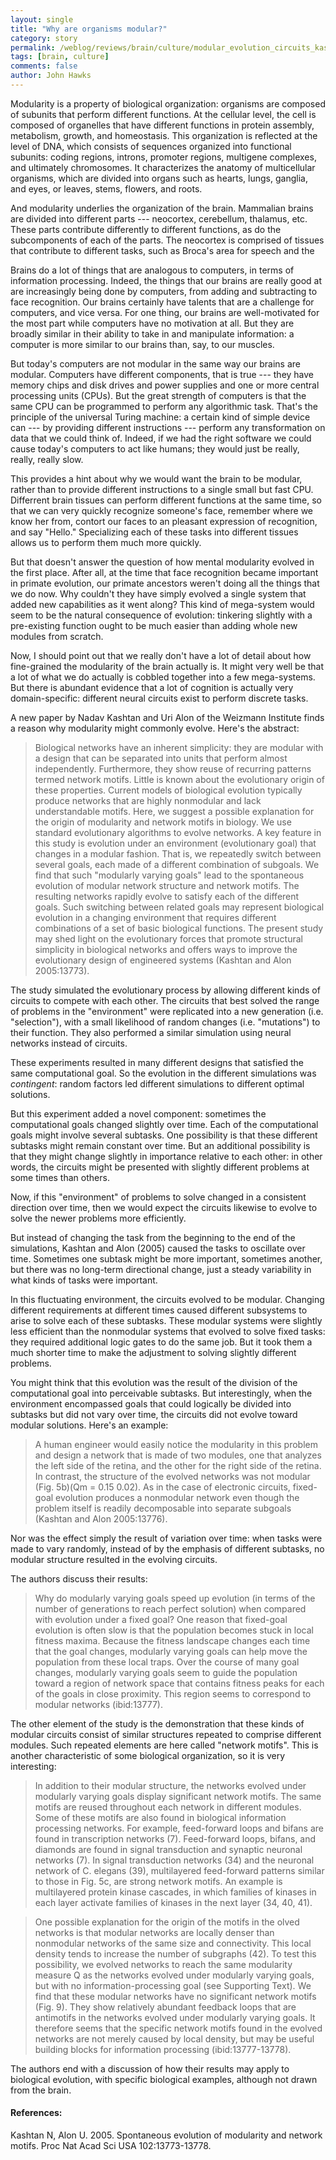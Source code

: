 ```yaml
---
layout: single 
title: "Why are organisms modular?" 
category: story
permalink: /weblog/reviews/brain/culture/modular_evolution_circuits_kashtan_2005.html
tags: [brain, culture] 
comments: false 
author: John Hawks 
---
```



<p>
Modularity is a property of biological organization: organisms are composed of subunits that perform different functions. At the cellular level, the cell is composed of organelles that have different functions in protein assembly, metabolism, growth, and homeostasis. This organization is reflected at the level of DNA, which consists of sequences organized into functional subunits: coding regions, introns, promoter regions, multigene complexes, and ultimately chromosomes. It characterizes the anatomy of multicellular organisms, which are divided into organs such as hearts, lungs, ganglia, and eyes, or leaves, stems, flowers, and roots. 
</p>

<p>
And modularity underlies the organization of the brain. Mammalian brains are divided into different parts --- neocortex, cerebellum, thalamus, etc. These parts contribute differently to different functions, as do the subcomponents of each of the parts. The neocortex is comprised of tissues that contribute to different tasks, such as Broca's area for speech and the 
</p>

<p>
Brains do a lot of things that are analogous to computers, in terms of information processing. Indeed, the things that our brains are really good at are increasingly being done by computers, from adding and subtracting to face recognition. Our brains certainly have talents that are a challenge for computers, and vice versa. For one thing, our brains are well-motivated for the most part while computers have no motivation at all. But they are broadly similar in their ability to take in and manipulate information: a computer is more similar to our brains than, say, to our muscles. 
</p>

<p>
But today's computers are not modular in the same way our brains are modular. Computers have different components, that is true --- they have memory chips and disk drives and power supplies and one or more central processing units (CPUs). But the great strength of computers is that the same CPU can be programmed to perform any algorithmic task. That's the principle of the universal Turing machine: a certain kind of simple device can --- by providing different instructions --- perform any transformation on data that we could think of. Indeed, if we had the right software we could cause today's computers to act like humans; they would just be really, really, really slow. 
</p>

<p>
This provides a hint about why we would want the brain to be modular, rather than to provide different instructions to a single small but fast CPU. Differrent brain tissues can perform different functions at the same time, so that we can very quickly recognize someone's face, remember where we know her from, contort our faces to an pleasant expression of recognition, and say "Hello." Specializing each of these tasks into different tissues allows us to perform them much more quickly. 
</p>

<p>
But that doesn't answer the question of how mental modularity evolved in the first place. After all, at the time that face recognition became important in primate evolution, our primate ancestors weren't doing all the things that we do now. Why couldn't they have simply evolved a single system that added new capabilities as it went along? This kind of mega-system would seem to be the natural consequence of evolution: tinkering slightly with a pre-existing function ought to be much easier than adding whole new modules from scratch. 
</p>

<p>
Now, I should point out that we really don't have a lot of detail about how fine-grained the modularity of the brain actually is. It might very well be that a lot of what we do actually is cobbled together into a few mega-systems. But there is abundant evidence that a lot of cognition is actually very domain-specific: different neural circuits exist to perform discrete tasks. 
</p>

<p>
A new paper by Nadav Kashtan and Uri Alon of the Weizmann Institute finds a reason why modularity might commonly evolve. Here's the abstract: 
</p>

<blockquote>Biological networks have an inherent simplicity: they are modular with a design that can be separated into units that perform almost independently. Furthermore, they show reuse of recurring patterns termed network motifs. Little is known about the evolutionary origin of these properties. Current models of biological evolution typically produce networks that are highly nonmodular and lack understandable motifs. Here, we suggest a possible explanation for the origin of modularity and network motifs in biology. We use standard evolutionary algorithms to evolve networks. A key feature in this study is evolution under an environment (evolutionary goal) that changes in a modular fashion. That is, we repeatedly switch between several goals, each made of a different combination of subgoals. We find that such "modularly varying goals" lead to the spontaneous evolution of modular network structure and network motifs. The resulting networks rapidly evolve to satisfy each of the different goals. Such switching between related goals may represent biological evolution in a changing environment that requires different combinations of a set of basic biological functions. The present study may shed light on the evolutionary forces that promote structural simplicity in biological networks and offers ways to improve the evolutionary design of engineered systems (Kashtan and Alon 2005:13773). </blockquote>

<p>
The study simulated the evolutionary process by allowing different kinds of circuits to compete with each other. The circuits that best solved the range of problems in the "environment" were replicated into a new generation (i.e. "selection"), with a small likelihood of random changes (i.e. "mutations") to their function. They also performed a similar simulation using neural networks instead of circuits. 
</p>

<p>
These experiments resulted in many different designs that satisfied the same computational goal. So the evolution in the different simulations was <i>contingent</i>: random factors led different simulations to different optimal solutions. 
</p>

<p>
But this experiment added a novel component: sometimes the computational goals changed slightly over time. Each of the computational goals might involve several subtasks. One possibility is that these different subtasks might remain constant over time. But an additional possibility is that they might change slightly in importance relative to each other: in other words, the circuits might be presented with slightly different problems at some times than others. 
</p>

<p>
Now, if this "environment" of problems to solve changed in a consistent direction over time, then we would expect the circuits likewise to evolve to solve the newer problems more efficiently. 
</p>

<p>
But instead of changing the task from the beginning to the end of the simulations, Kashtan and Alon (2005) caused the tasks to oscillate over time. Sometimes one subtask might be more important, sometimes another, but there was no long-term directional change, just a steady variability in what kinds of tasks were important. 
</p>

<p>
In this fluctuating environment, the circuits evolved to be modular. Changing different requirements at different times caused different subsystems to arise to solve each of these subtasks. These modular systems were slightly less efficient than the nonmodular systems that evolved to solve fixed tasks: they required additional logic gates to do the same job. But it took them a much shorter time to make the adjustment to solving slightly different problems. 
</p>

<p>
You might think that this evolution was the result of the division of the computational goal into perceivable subtasks. But interestingly, when the environment encompassed goals that could logically be divided into subtasks but did not vary over time, the circuits did not evolve toward modular solutions. Here's an example:  
</p>

<blockquote>A human engineer would easily notice the modularity in this problem and design a network that is made of two modules, one that analyzes the left side of the retina, and the other for the right side of the retina. In contrast, the structure of the evolved networks was not modular (Fig. 5b)(Qm = 0.15 0.02). As in the case of electronic circuits, fixed-goal evolution produces a nonmodular network even though the problem itself is readily decomposable into separate subgoals (Kashtan and Alon 2005:13776). </blockquote>

<p>
Nor was the effect simply the result of variation over time: when tasks were made to vary randomly, instead of by the emphasis of different subtasks, no modular structure resulted in the evolving circuits. 
</p>

<p>
The authors discuss their results: 
</p>

<blockquote>Why do modularly varying goals speed up evolution (in terms of the number of generations to reach perfect solution) when compared with evolution under a fixed goal? One reason that fixed-goal evolution is often slow is that the population becomes stuck in local fitness maxima. Because the fitness landscape changes each time that the goal changes, modularly varying goals can help move the population from these local traps. Over the course of many goal changes, modularly varying goals seem to guide the population toward a region of network space that contains fitness peaks for each of the goals in close proximity. This region seems to correspond to modular networks (ibid:13777). </blockquote>

<p>
The other element of the study is the demonstration that these kinds of modular circuits consist of similar structures repeated to comprise different modules. Such repeated elements are here called "network motifs". This is another characteristic of some biological organization, so it is very interesting:
</p>

<blockquote>In addition to their modular structure, the networks evolved under modularly varying goals display significant network motifs. The same motifs are reused throughout each network in different modules. Some of these motifs are also found in biological information processing networks. For example, feed-forward loops and bifans are found in transcription networks (7). Feed-forward loops, bifans, and diamonds are found in signal transduction and synaptic neuronal networks (7). In signal transduction networks (34) and the neuronal network of C. elegans (39), multilayered feed-forward patterns similar to those in Fig. 5c, are strong network motifs. An example is multilayered protein kinase cascades, in which families of kinases in each layer activate families of kinases in the next layer (34, 40, 41). </blockquote>

<blockquote>One possible explanation for the origin of the motifs in the olved networks is that modular networks are locally denser than nonmodular networks of the same size and connectivity. This local density tends to increase the number of subgraphs (42). To test this possibility, we evolved networks to reach the same modularity measure Q as the networks evolved under modularly varying goals, but with no information-processing goal (see Supporting Text). We find that these modular networks have no significant network motifs (Fig. 9). They show relatively abundant feedback loops that are antimotifs in the networks evolved under modularly varying goals. It therefore seems that the specific network motifs found in the evolved networks are not merely caused by local density, but may be useful building blocks for information processing (ibid:13777-13778). </blockquote>

<p>
The authors end with a discussion of how their results may apply to biological evolution, with specific biological examples, although not drawn from the brain. 
</p>

<h4>References:</h4>

<p class="cite">Kashtan N, Alon U. 2005. Spontaneous evolution of modularity and network motifs. Proc Nat Acad Sci USA 102:13773-13778. </p>


